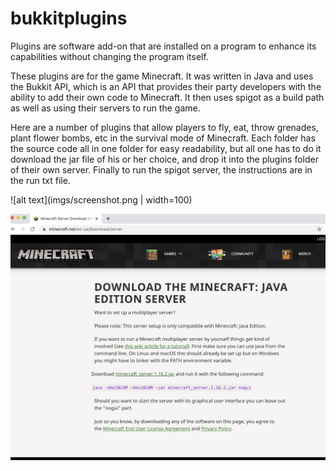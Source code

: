 # bukkitplugins

Plugins are software add-on that are installed on a program to enhance its capabilities without changing the program itself. 

These plugins are for the game Minecraft.  It was written in Java and uses the Bukkit API, which is an API that provides their party developers with the ability to add their own code to Minecraft.  It then uses spigot as a build path as well as using their servers to run the game.  

Here are a number of plugins that allow players to fly, eat, throw grenades, plant flower bombs, etc in the survival mode of Minecraft.  Each folder has the source code all in one folder for easy readability, but all one has to do it download the jar file of his or her choice, and drop it into the plugins folder of their own server.  Finally to run the spigot server, the instructions are in the run txt file.  

![alt text](imgs/screenshot.png | width=100)

<img src="imgs/screenshot.png"/>
